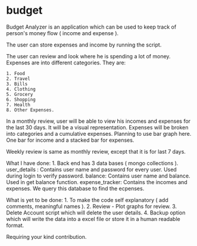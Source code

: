 # budget

Budget Analyzer is an application which can be used to keep track of person's money flow ( income and expense ).

The user can store expenses and income by running the script. 

The user can review and look where he is spending a lot of money.
Expenses are into different categories. They are:

	1. Food
	2. Travel
	3. Bills
	4. Clothing
	5. Grocery
	6. Shopping
	7. Health
	8. Other Expenses.
	
In a monthly review, user will be able to view his incomes and expenses for the last 30 days. 
It will be a visual representation. Expenses will be broken into categories and a cumulative expenses.
Planning to use bar graph here. One bar for income and a stacked bar for expenses.

Weekly review is same as monthly review, except that it is for last 7 days.

What I have done:
	1. Back end has 3 data bases ( mongo collections ).
			user_details : Contains user name and password for every user.
							Used during login to verify password.
			balance: Contains user name and balance.
						Used in get balance function.
			expense_tracker: Contains the incomes and expenses.
						We query this database to find the ecpenses.

What is yet to be done:
	1. To make the code self explanatory ( add comments, meaningful names ).
	2. Review - Plot graphs for review.
	3. Delete Account script which will delete the user details.
	4. Backup option which will write the data into a excel file or store it in a human readable format.

Requiring your kind contribution.
